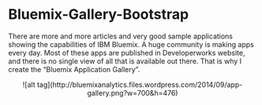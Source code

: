 Bluemix-Gallery-Bootstrap
=========================


There are more and more articles and very good sample applications showing the capabilities of IBM Bluemix. A huge community is making apps every day. Most of these apps are published in Developerworks website, and there is no single view of all that is available out there. That is why I create the “Bluemix Application Gallery”.

<center>![alt tag](http://bluemixanalytics.files.wordpress.com/2014/09/app-gallery.png?w=700&h=476)</center>

